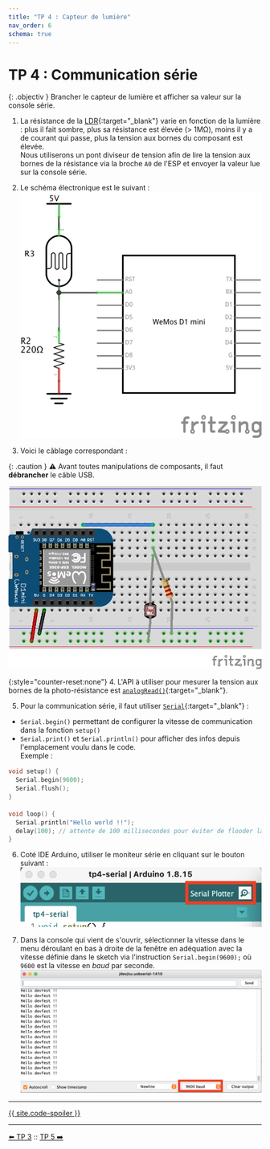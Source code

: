 ```yaml
---
title: "TP 4 : Capteur de lumière"
nav_order: 6
schema: true
---
```


# TP 4 : Communication série

{: .objectiv }
Brancher le capteur de lumière et afficher sa valeur sur la console série.

1. La résistance de la [LDR](https://en.wikipedia.org/wiki/Photoresistor){:target="_blank"} varie en fonction de la lumière : plus il fait sombre, plus sa résistance est élevée (> 1MΩ), moins il y a de courant qui passe, plus la tension aux bornes du composant est élevée. <br> Nous utiliserons un pont diviseur de tension afin de lire la tension aux bornes de la résistance via la broche `A0` de l'ESP et envoyer la valeur lue sur la console série.

2. Le schéma électronique est le suivant :
![schema](resources/tp-serial-schema.jpg)

3. Voici le câblage correspondant :

{: .caution }
⚠️ Avant toutes manipulations de composants, il faut **débrancher** le câble USB.

![montage](resources/tp-serial-montage.jpg)

{:style="counter-reset:none"}
4. L'API à utiliser pour mesurer la tension aux bornes de la photo-résistance est [`analogRead()`](https://www.arduino.cc/reference/en/language/functions/analog-io/analogread/){:target="_blank"}.

5. Pour la communication série, il faut utiliser [`Serial`](https://www.arduino.cc/reference/en/language/functions/communication/serial/){:target="_blank"} :
  - `Serial.begin()` permettant de configurer la vitesse de communication dans la fonction `setup()`
  - `Serial.print()` et `Serial.println()` pour afficher des infos depuis l'emplacement voulu dans le code. <br> Exemple :

```c
void setup() {
  Serial.begin(9600);
  Serial.flush();
}

void loop() {
  Serial.println("Hello world !!");
  delay(100); // attente de 100 millisecondes pour éviter de flooder la console
}
```

6. Coté IDE Arduino, utiliser le moniteur série en cliquant sur le bouton suivant :
![bouton](resources/tp-serial-bouton.jpg)

7. Dans la console qui vient de s'ouvrir, sélectionner la vitesse dans le menu déroulant en bas à droite de la fenêtre en adéquation avec la vitesse définie dans le sketch via l'instruction `Serial.begin(9600);` où `9600` est la vitesse en _baud_ par seconde.
![console](resources/tp-serial-serial.jpg)

----
[{{ site.code-spoiler }}](tp-serial_code.md)

----
[⬅️ TP 3](tp-led-ext.md) :: [TP 5 ➡️](tp-ldr.md)
